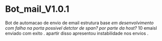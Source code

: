 # Bot_mail_V1.0.1
 Bot de automacao de envio de email estrutura base
*em desenvolvimento com falha na porta possivel detctor de span? por parte da host?*
10 emaisl enviado com exito . apartir disso apresentou instabilidade nos envios .
